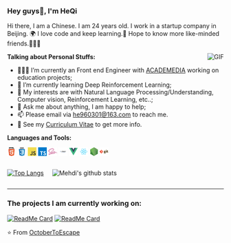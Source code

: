 ### Hey guys👋, I'm HeQi

Hi there, I am a Chinese. I am 24 years old. I work in a startup company in Beijing. 🌍 I love code and keep learning.🚀 Hope to know more like-minded friends.🙍🏽‍♂️

  <img align="right"  alt="GIF" src="https://i.pinimg.com/originals/e4/26/70/e426702edf874b181aced1e2fa5c6cde.gif" />

**Talking about Personal Stuffs:**

-   👨🏽‍💻 I’m currently an Front end Engineer with [ACADEMEDIA](https://liberal-edu.cn/) working on education projects;
-   🌱 I’m currently learning Deep Reinforcement Learning;
-   🤔 My interests are with Natural Language Processing/Understanding, Computer vision, Reinforcement Learning, etc..;
-   💬 Ask me about anything, I am happy to help;
-   📫 Please email via he960301@163.com to reach me.
-   📝 See my [Curriculum Vitae](https://octobertoescape.github.io/resume/dist/index.html#/) to get more info.

**Languages and Tools:**

<code><img height="20" src="https://raw.githubusercontent.com/github/explore/80688e429a7d4ef2fca1e82350fe8e3517d3494d/topics/html/html.png"></code>
<code><img height="20" src="https://raw.githubusercontent.com/github/explore/80688e429a7d4ef2fca1e82350fe8e3517d3494d/topics/css/css.png"></code>
<code><img height="20" src="https://raw.githubusercontent.com/github/explore/80688e429a7d4ef2fca1e82350fe8e3517d3494d/topics/javascript/javascript.png"></code>
<code><img height="20" src="https://raw.githubusercontent.com/github/explore/80688e429a7d4ef2fca1e82350fe8e3517d3494d/topics/typescript/typescript.png"></code>
<code><img height="20" src="https://raw.githubusercontent.com/github/explore/80688e429a7d4ef2fca1e82350fe8e3517d3494d/topics/sass/sass.png"></code>
<code><img height="20" src="https://raw.githubusercontent.com/github/explore/80688e429a7d4ef2fca1e82350fe8e3517d3494d/topics/jquery/jquery.png"></code>
<code><img height="20" src="https://raw.githubusercontent.com/github/explore/80688e429a7d4ef2fca1e82350fe8e3517d3494d/topics/vue/vue.png"></code>
<code><img height="20" src="https://raw.githubusercontent.com/github/explore/80688e429a7d4ef2fca1e82350fe8e3517d3494d/topics/react/react.png"></code>
<code><img height="20" src="https://raw.githubusercontent.com/github/explore/80688e429a7d4ef2fca1e82350fe8e3517d3494d/topics/nodejs/nodejs.png"></code>
<code><img height="20" src="https://raw.githubusercontent.com/github/explore/80688e429a7d4ef2fca1e82350fe8e3517d3494d/topics/git/git.png"></code>

<div style="display:flex;align-items: center;">

<div style="margin-right:20px">

[![Top Langs](https://github-readme-stats.vercel.app/api/top-langs/?username=OctoberToEscape&layout=compact)](https://github.com/anuraghazra/github-readme-stats)

</div>

<div>

![Mehdi's github stats](https://github-readme-stats.vercel.app/api?username=OctoberToEscape&show_icons=true&hide_border=false&theme=radical)

</div>

</div>

<!-- ![Mehdi's github stats](https://github-readme-stats.vercel.app/api?username=OctoberToEscape&show_icons=true&hide_border=false&theme=radical)

[![Top Langs](https://github-readme-stats.vercel.app/api/top-langs/?username=OctoberToEscape&layout=compact)](https://github.com/anuraghazra/github-readme-stats) -->

---

### The projects I am currently working on:

[![ReadMe Card](https://github-readme-stats.vercel.app/api/pin/?username=OctoberToEscape&repo=CodeWarehouse)](https://github.com/OctoberToEscape/CodeWarehouse)
[![ReadMe Card](https://github-readme-stats.vercel.app/api/pin/?username=OctoberToEscape&repo=typescript-project)](https://github.com/OctoberToEscape/typescript-project)

⭐️ From [OctoberToEscape](https://github.com/OctoberToEscape)
